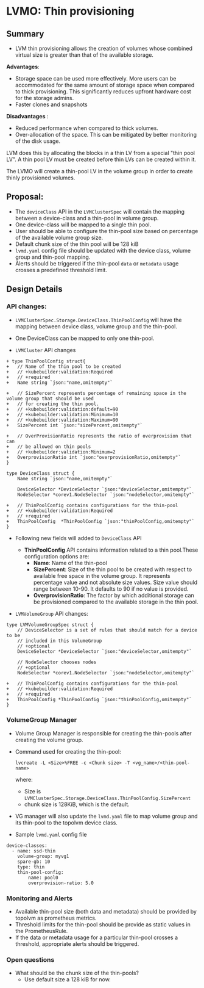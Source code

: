 # LVMO: Thin provisioning

## Summary
- LVM thin provisioning allows the creation of volumes whose combined virtual size is greater than that of the available storage.

**Advantages**:
- Storage space can be used more effectively. More users can be accommodated for the same amount of storage space when compared to thick provisioning. This significantly reduces upfront hardware cost for the storage admins.
- Faster clones and snapshots

**Disadvantages** :
- Reduced performance when compared to thick volumes.
- Over-allocation of the space. This can be mitigated by better monitoring of the disk usage.

LVM does this by allocating the blocks in a thin LV from a special "thin pool LV". A thin pool LV must be created before thin LVs can be created within it.

The LVMO will create a thin-pool LV in the volume group in order to create thinly provisioned volumes.


## Proposal:
- The `deviceClass` API in the `LVMClusterSpec` will contain the mapping between a device-class and a thin-pool in volume group.
- One device-class will be mapped to a single thin pool.
- User should be able to configure the thin-pool size based on percentage of the available volume group size.
- Default chunk size of the thin pool will be 128 kiB
- `lvmd.yaml` config file should be updated with the device class, volume group and thin-pool mapping.
- Alerts should be triggered if the thin-pool `data` or `metadata` usage crosses a predefined threshold limit.


## Design Details
### API changes:

- `LVMClusterSpec.Storage.DeviceClass.ThinPoolConfig` will have the mapping between device class, volume group and the thin-pool.
- One DeviceClass can be mapped to only one thin-pool.

- `LVMCluster` API changes
```go=
+ type ThinPoolConfig struct{
+   // Name of the thin pool to be created
+   // +kubebuilder:validation:Required
+   // +required
+   Name string `json:"name,omitempty"`

+   // SizePercent represents percentage of remaining space in the volume group that should be used
+   // for creating the thin pool.
+   // +kubebuilder:validation:default=90
+   // +kubebuilder:validation:Minimum=10
+   // +kubebuilder:validation:Maximum=90
+   SizePercent int `json:"sizePercent,omitempty"`

+   // OverProvisionRatio represents the ratio of overprovision that can
+   // be allowed on thin pools
+   // +kubebuilder:validation:Minimum=2
+   OverprovisionRatio int `json:"overprovisionRatio,omitempty"`
}

type DeviceClass struct {
    Name string `json:"name,omitempty"`

    DeviceSelector *DeviceSelector `json:"deviceSelector,omitempty"`
    NodeSelector *corev1.NodeSelector `json:"nodeSelector,omitempty"`

+   // ThinPoolConfig contains configurations for the thin-pool
+   // +kubebuilder:validation:Required
+   // +required
+   ThinPoolConfig  *ThinPoolConfig `json:"thinPoolConfig,omitempty"`
}
```


- Following new fields will added to `DeviceClass` API
    - **ThinPoolConfig** API contains information related to a thin pool.These configuration options are:
        - **Name**: Name of the thin-pool
        - **SizePercent**: Size of the thin pool to be created with respect to available free space in the volume group. It represents percentage value and not absolute size values. Size value should range between 10-90. It defaults to 90 if no value is provided.
        - **OverprovisionRatio**: The factor by which additional storage can be provisioned compared to the available storage in the thin pool.

- `LVMVolumeGroup` API changes:

``` go=
type LVMVolumeGroupSpec struct {
    // DeviceSelector is a set of rules that should match for a device to be
    // included in this VolumeGroup
    // +optional
    DeviceSelector *DeviceSelector `json:"deviceSelector,omitempty"`

    // NodeSelector chooses nodes
    // +optional
    NodeSelector *corev1.NodeSelector `json:"nodeSelector,omitempty"`

+   // ThinPoolConfig contains configurations for the thin-pool
+   // +kubebuilder:validation:Required
+   // +required
+   ThinPoolConfig *ThinPoolConfig `json:"thinPoolConfig,omitempty"`
}
```

### VolumeGroup Manager
- Volume Group Manager is responsible for creating the thin-pools after creating the volume group.
- Command used for creating the thin-pool:
    ```
    lvcreate -L <Size>%FREE -c <Chunk size> -T <vg_name>/<thin-pool-name>
    ```
    where:
    - Size is `LVMClusterSpec.Storage.DeviceClass.ThinPoolConfig.SizePercent`
    - chunk size is 128KiB, which is the default.

- VG manager will also update the `lvmd.yaml` file to map volume group and its thin-pool to the topolvm device class.
- Sample `lvmd.yaml` config file
``` yaml=
device-classes:
  - name: ssd-thin
    volume-group: myvg1
    spare-gb: 10
    type: thin
    thin-pool-config:
        name: pool0
        overprovision-ratio: 5.0
```

### Monitoring and Alerts
- Available thin-pool size (both data and metadata) should be provided by topolvm as prometheus metrics.
- Threshold limits for the thin-pool should be provide as static values in the PrometheusRule.
- If the data or metadata usage for a particular thin-pool crosses a threshold, appropriate alerts should be triggered.


### Open questions
- What should be the chunk size of the thin-pools?
    - Use default size a 128 kiB for now.
